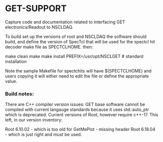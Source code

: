 # GET-SUPPORT

Capture code and documentation related to interfacing GET electronics/Readout to NSCLDAQ.

To build set up the versions of root and NSCLDAQ the software should build, and
define the version of SpecTcl that will be used for the spectcl hit decoder
make file as SPECTCLHOME.
then:

make clean
make
make install PREFIX=/usr/opt/NSCLGET    # standard installation

Note the sample Makefile for spectchits will have $(SPECTCLHOME) and users
copying it will either need to edit the file or define the appropriate value.

### Build notes:

There are C++ compiler version issues:  GET base software cannot be compiled
with current langauge standards because it uses std::auto_ptr which is
deprecated.  Current versions of Root, however require c++-17.
This left, in our version inventory:

Root 6.10.02 - which is too old for GetMePlot - missing header
Root 6.18.04 - which is just right and *must* be used.
